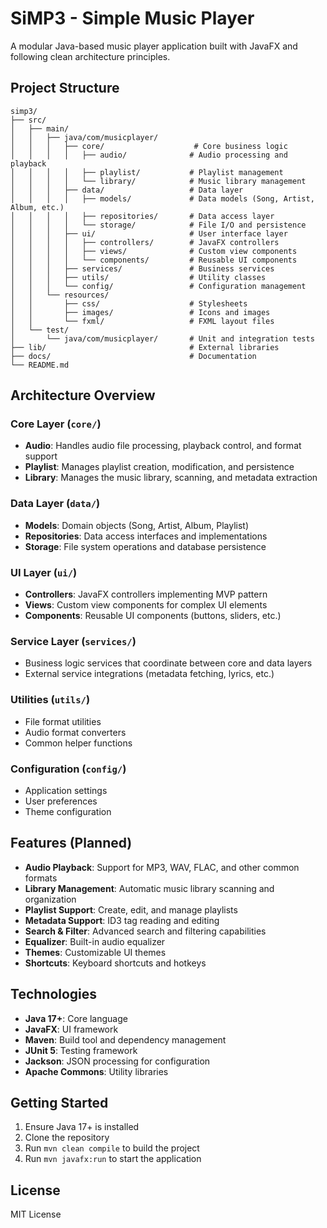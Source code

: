 # SiMP3 - Simple Music Player

A modular Java-based music player application built with JavaFX and following clean architecture principles.

## Project Structure

```
simp3/
├── src/
│   ├── main/
│   │   ├── java/com/musicplayer/
│   │   │   ├── core/                    # Core business logic
│   │   │   │   ├── audio/              # Audio processing and playback
│   │   │   │   ├── playlist/           # Playlist management
│   │   │   │   └── library/            # Music library management
│   │   │   ├── data/                   # Data layer
│   │   │   │   ├── models/             # Data models (Song, Artist, Album, etc.)
│   │   │   │   ├── repositories/       # Data access layer
│   │   │   │   └── storage/            # File I/O and persistence
│   │   │   ├── ui/                     # User interface layer
│   │   │   │   ├── controllers/        # JavaFX controllers
│   │   │   │   ├── views/              # Custom view components
│   │   │   │   └── components/         # Reusable UI components
│   │   │   ├── services/               # Business services
│   │   │   ├── utils/                  # Utility classes
│   │   │   └── config/                 # Configuration management
│   │   └── resources/
│   │       ├── css/                    # Stylesheets
│   │       ├── images/                 # Icons and images
│   │       └── fxml/                   # FXML layout files
│   └── test/
│       └── java/com/musicplayer/       # Unit and integration tests
├── lib/                                # External libraries
├── docs/                               # Documentation
└── README.md
```

## Architecture Overview

### Core Layer (`core/`)
- **Audio**: Handles audio file processing, playback control, and format support
- **Playlist**: Manages playlist creation, modification, and persistence
- **Library**: Manages the music library, scanning, and metadata extraction

### Data Layer (`data/`)
- **Models**: Domain objects (Song, Artist, Album, Playlist)
- **Repositories**: Data access interfaces and implementations
- **Storage**: File system operations and database persistence

### UI Layer (`ui/`)
- **Controllers**: JavaFX controllers implementing MVP pattern
- **Views**: Custom view components for complex UI elements
- **Components**: Reusable UI components (buttons, sliders, etc.)

### Service Layer (`services/`)
- Business logic services that coordinate between core and data layers
- External service integrations (metadata fetching, lyrics, etc.)

### Utilities (`utils/`)
- File format utilities
- Audio format converters
- Common helper functions

### Configuration (`config/`)
- Application settings
- User preferences
- Theme configuration

## Features (Planned)

- **Audio Playback**: Support for MP3, WAV, FLAC, and other common formats
- **Library Management**: Automatic music library scanning and organization
- **Playlist Support**: Create, edit, and manage playlists
- **Metadata Support**: ID3 tag reading and editing
- **Search & Filter**: Advanced search and filtering capabilities
- **Equalizer**: Built-in audio equalizer
- **Themes**: Customizable UI themes
- **Shortcuts**: Keyboard shortcuts and hotkeys

## Technologies

- **Java 17+**: Core language
- **JavaFX**: UI framework
- **Maven**: Build tool and dependency management
- **JUnit 5**: Testing framework
- **Jackson**: JSON processing for configuration
- **Apache Commons**: Utility libraries

## Getting Started

1. Ensure Java 17+ is installed
2. Clone the repository
3. Run `mvn clean compile` to build the project
4. Run `mvn javafx:run` to start the application

## License

MIT License
